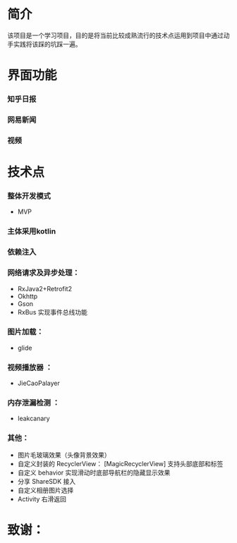 # 简介

该项目是一个学习项目，目的是将当前比较成熟流行的技术点运用到项目中通过动手实践将该踩的坑踩一遍。




# 界面功能


### 知乎日报

### 网易新闻

### 视频




# 技术点
### 整体开发模式
- MVP

### 主体采用kotlin

### 依赖注入

### 网络请求及异步处理：
- RxJava2+Retrofit2
- Okhttp
- Gson
- RxBus 实现事件总线功能

### 图片加载：
- glide

### 视频播放器 ：
- JieCaoPalayer

### 内存泄漏检测 ：
- leakcanary

### 其他：
- 图片毛玻璃效果（头像背景效果）
- 自定义封装的 RecyclerView： [MagicRecyclerView] 支持头部底部和标签
- 自定义 behavior 实现滑动时底部导航栏的隐藏显示效果
- 分享 ShareSDK 接入
- 自定义相册图片选择
- Activity 右滑返回


# 致谢：
